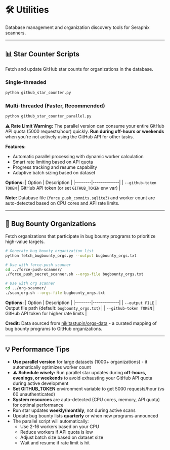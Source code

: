 # 🛠️ Utilities

Database management and organization discovery tools for Seraphix scanners.

---

## 📊 Star Counter Scripts

Fetch and update GitHub star counts for organizations in the database.

### Single-threaded
```bash
python github_star_counter.py
```

### Multi-threaded (Faster, Recommended)
```bash
python github_star_counter_parallel.py
```

⚠️ **Rate Limit Warning:** The parallel version can consume your entire GitHub API quota (5000 requests/hour) quickly. **Run during off-hours or weekends** when you're not actively using the GitHub API for other tasks.

**Features:** 
- Automatic parallel processing with dynamic worker calculation
- Smart rate limiting based on API quota
- Progress tracking and resume capability
- Adaptive batch sizing based on dataset

**Options:**
| Option | Description |
|--------|-------------|
| `--github-token TOKEN` | GitHub API token (or set `GITHUB_TOKEN` env var) |

**Note:** Database file (`force_push_commits.sqlite3`) and worker count are auto-detected based on CPU cores and API rate limits.

---

## 🎯 Bug Bounty Organizations

Fetch organizations that participate in bug bounty programs to prioritize high-value targets.

```bash
# Generate bug bounty organization list
python fetch_bugbounty_orgs.py --output bugbounty_orgs.txt

# Use with force-push scanner
cd ../force-push-scanner/
./force_push_secret_scanner.sh --orgs-file bugbounty_orgs.txt

# Use with org scanner
cd ../org-scanner/
./scan_org.sh --orgs-file bugbounty_orgs.txt
```

**Options:**
| Option | Description |
|--------|-------------|
| `--output FILE` | Output file path (default: `bugbounty_orgs.txt`) |
| `--github-token TOKEN` | GitHub API token for higher rate limits |

**Credit:** Data sourced from [nikitastupin/orgs-data](https://github.com/nikitastupin/orgs-data) - a curated mapping of bug bounty programs to GitHub organizations.

---

## 💡 Performance Tips

- **Use parallel version** for large datasets (1000+ organizations) - it automatically optimizes worker count
- **⚠️ Schedule wisely:** Run parallel star updates during **off-hours, evenings, or weekends** to avoid exhausting your GitHub API quota during active development
- **Set GITHUB_TOKEN** environment variable to get 5000 requests/hour (vs 60 unauthenticated)
- **System resources** are auto-detected (CPU cores, memory, API quota) for optimal performance
- Run star updates **weekly/monthly**, not during active scans
- Update bug bounty lists **quarterly** or when new programs announced
- The parallel script will automatically:
  - Use 2-16 workers based on your CPU
  - Reduce workers if API quota is low
  - Adjust batch size based on dataset size
  - Wait and resume if rate limit is hit